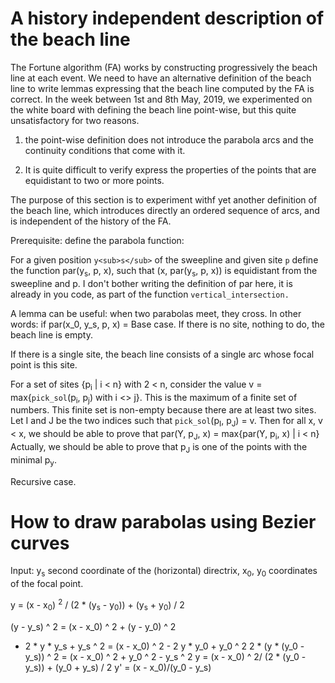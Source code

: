A history independent description of the beach line
=======
The Fortune algorithm (FA) works by constructing progressively the beach
line at each event.  We need to have an alternative definition of the
beach line to write lemmas expressing that the beach line computed by
the FA is correct.  In the week between 1st and 8th May, 2019, we
experimented on the white board with defining the beach line
point-wise, but this quite unsatisfactory for two reasons.

  1. the point-wise definition does not introduce the parabola arcs and
    the continuity conditions that come with it.

  2. It is quite difficult to verify express the properties of the
     points that are equidistant to two or more points.

The purpose of this section is to experiment withf yet another
definition of the beach line, which introduces directly an ordered
sequence of arcs, and is independent of the history of the FA.

Prerequisite: define the parabola function:

For a given position `y<sub>s</sub>` of the sweepline and given site
`p` define the function par(y<sub>s</sub>, p, x), such that (x, par(y<sub>s</sub>, p, x))
is equidistant from the sweepline and p.  I don't bother writing the
definition of par here, it is already in you code, as part of the
function `vertical_intersection.`

A lemma can be useful: when two parabolas meet, they cross.  In other
words:  if  par(x_0, y_s, p, x) = 
Base case. If there is no site, nothing to do, the beach line is
empty.

If there is a single site, the beach line consists of a single arc
whose focal point is this site.

For a set of sites {p<sub>i</sub> | i < n} with 2 < n, consider the value
v = max{`pick_sol`(p<sub>i</sub>, p<sub>j</sub>) with i <> j}.  This
is the maximum of a finite set of numbers.
This finite set is non-empty because there are at
least two sites.  Let I and J be the two indices such that
`pick_sol`(p<sub>I</sub>, p<sub>J</sub>) = v.  Then for all x, v < x, we should be able to
prove that par(Y, p<sub>J</sub>, x) = max{par(Y, p<sub>i</sub>, x) | i < n}
Actually, we should be able to prove that p<sub>J</sub> is one of the points
with the minimal p<sub>y</sub>.  

Recursive case.

How to draw parabolas using Bezier curves
=====
Input: y<sub>s</sub> second coordinate of the (horizontal) directrix,
x<sub>0</sub>, y<sub>0</sub> coordinates of the focal point.

y = (x - x<sub>0</sub>) <sup>2</sup> / (2 * (y<sub>s</sub> - y<sub>0</sub>)) + (y<sub>s</sub> + y<sub>0</sub>)
/ 2

(y - y_s) ^ 2 =  (x - x_0) ^ 2 + (y - y_0) ^ 2
 -  2 * y * y_s + y_s ^ 2 = (x - x_0) ^ 2 - 2 y * y_0 + y_0 ^ 2
    2 * (y * (y_0 - y_s)) ^ 2 = (x - x_0) ^ 2 + y_0 ^ 2 - y_s ^ 2
	     y = (x - x_0) ^ 2/ (2 * (y_0 - y_s)) + (y_0 + y_s) / 2
		 y' = (x - x_0)/(y_0 - y_s)
